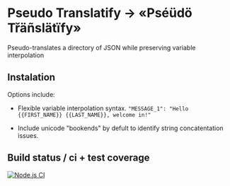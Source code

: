 # Pseudo Translatify → «Pséüdö Třäñslätïfy»

Pseudo-translates a directory of JSON while preserving variable interpolation

## Instalation

Options include:

* Flexible variable interpolation syntax. `"MESSAGE_1": "Hello {{FIRST_NAME}} {{LAST_NAME}}, welcome in!"`

* Include unicode "bookends" by defult to identify string concatentation issues.

## Build status / ci + test coverage

[![Node.js CI](https://github.com/rorsini/pseudo-translate-json/workflows/Node.js%20CI/badge.svg)](https://github.com/rorsini/pseudo-translate-json/actions?query=workflow%3A%22Node.js+CI%22)


